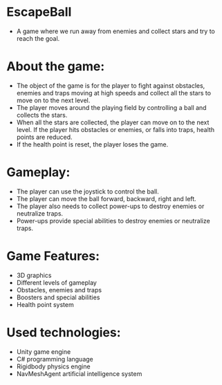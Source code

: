 # EscapeBall
- A game where we run away from enemies and collect stars and try to reach the goal.

# About the game:
- The object of the game is for the player to fight against obstacles, enemies and traps moving at high speeds and collect all the stars to move on to the next level.
- The player moves around the playing field by controlling a ball and collects the stars. 
- When all the stars are collected, the player can move on to the next level. If the player hits obstacles or enemies, or falls into traps, health points are reduced.
- If the health point is reset, the player loses the game.

# Gameplay:
- The player can use the joystick to control the ball.
- The player can move the ball forward, backward, right and left.
- The player also needs to collect power-ups to destroy enemies or neutralize traps.
- Power-ups provide special abilities to destroy enemies or neutralize traps.

# Game Features:
- 3D graphics
- Different levels of gameplay
- Obstacles, enemies and traps
- Boosters and special abilities
- Health point system

# Used technologies:
- Unity game engine
- C# programming language
- Rigidbody physics engine
- NavMeshAgent artificial intelligence system
